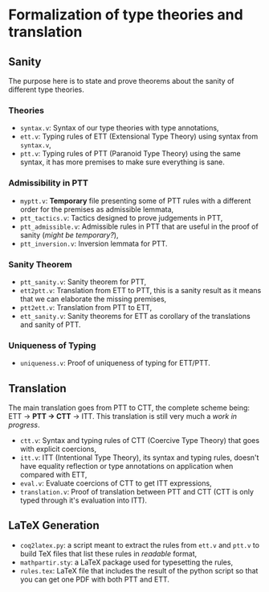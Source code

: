 # Formalization of type theories and translation

## Sanity

The purpose here is to state and prove theorems about the sanity of different type theories.

### Theories
* `syntax.v`: Syntax of our type theories with type annotations,
* `ett.v`: Typing rules of ETT (Extensional Type Theory) using syntax from `syntax.v`,
* `ptt.v`: Typing rules of PTT (Paranoid Type Theory) using the same syntax, it has more premises to make sure everything is sane.

### Admissibility in PTT
* `myptt.v`: **Temporary** file presenting some of PTT rules with a different order for the premises as admissible lemmata,
* `ptt_tactics.v`: Tactics designed to prove judgements in PTT,
* `ptt_admissible.v`: Admissible rules in PTT that are useful in the proof of sanity (*might be temporary?*),
* `ptt_inversion.v`: Inversion lemmata for PTT.

### Sanity Theorem
* `ptt_sanity.v`: Sanity theorem for PTT,
* `ett2ptt.v`: Translation from ETT to PTT, this is a sanity result as it means that we can elaborate the missing premises,
* `ptt2ett.v`: Translation from PTT to ETT,
* `ett_sanity.v`: Sanity theorems for ETT as corollary of the translations and sanity of PTT.

### Uniqueness of Typing
* `uniqueness.v`: Proof of uniqueness of typing for ETT/PTT.

## Translation

The main translation goes from PTT to CTT, the complete scheme being:
ETT → **PTT → CTT** → ITT.
This translation is still very much a *work in progress*.
* `ctt.v`: Syntax and typing rules of CTT (Coercive Type Theory) that goes with explicit coercions,
* `itt.v`: ITT (Intentional Type Theory), its syntax and typing rules, doesn't have equality reflection or type annotations on application when compared with ETT,
* `eval.v`: Evaluate coercions of CTT to get ITT expressions,
* `translation.v`: Proof of translation between PTT and CTT (CTT is only typed through it's evaluation into ITT).

## LaTeX Generation

* `coq2latex.py`: a script meant to extract the rules from `ett.v` and `ptt.v` to build TeX files that list these rules in *readable* format,
* `mathpartir.sty`: a LaTeX package used for typesetting the rules,
* `rules.tex`: LaTeX file that includes the result of the python script so that you can get one PDF with both PTT and ETT.

